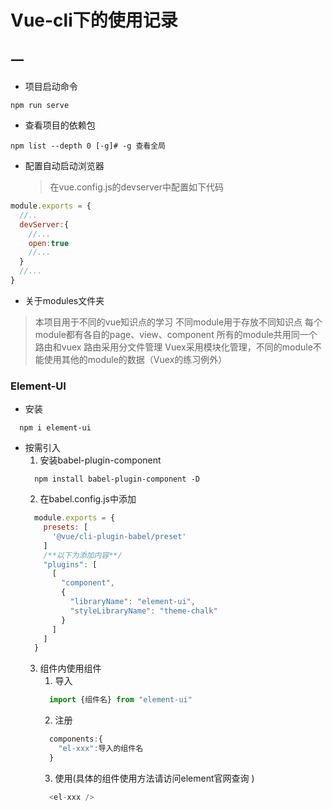 # Vue-cli下的使用记录

## 一
* 项目启动命令
```shell
npm run serve
```
* 查看项目的依赖包
```shell
npm list --depth 0 [-g]# -g 查看全局
```

* 配置自动启动浏览器
  > 在vue.config.js的devserver中配置如下代码
```js
module.exports = {
  //..
  devServer:{
    //...
    open:true
    //...
  }
  //...
}
```

* 关于modules文件夹
> 本项目用于不同的vue知识点的学习
> 不同module用于存放不同知识点
> 每个module都有各自的page、view、component
> 所有的module共用同一个路由和vuex
> 路由采用分文件管理
> Vuex采用模块化管理，不同的module不能使用其他的module的数据（Vuex的练习例外）

### Element-UI 
* 安装
```shell
  npm i element-ui 
```
* 按需引入
  1. 安装babel-plugin-component
  ```shell
    npm install babel-plugin-component -D
  ```
  2.  在babel.config.js中添加
  ```js
    module.exports = {
      presets: [
        '@vue/cli-plugin-babel/preset'
      ]
      /**以下为添加内容**/
      "plugins": [
        [
          "component",
          {
            "libraryName": "element-ui",
            "styleLibraryName": "theme-chalk"
          }
        ]
      ]
    }
  ```
  3.  组件内使用组件
      1.  导入
      ```js
        import {组件名} from "element-ui"
      ```
      2.  注册
      ```js
        components:{
          "el-xxx":导入的组件名
        }
      ```
      3.  使用(具体的组件使用方法请访问element官网查询  )
      ```js
        <el-xxx />
      ```


